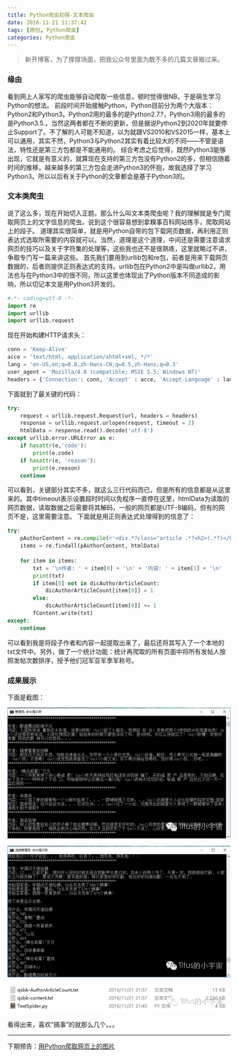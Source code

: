 ```yaml
---
title: Python爬虫初探-文本爬虫
date: 2016-11-21 11:37:42
tags: [原创, Python爬虫]
categories: Python爬虫
---
```


> 新开博客，为了撑撑场面，把我公众号里面为数不多的几篇文章搬过来。

### 缘由

看到网上人家写的爬虫能够自动爬取一些信息，顿时觉得很NB，于是萌生学习Python的想法。<!--more-->
前段时间开始接触Python，Python目前分为两个大版本：Python2和Python3。Python2用的最多的是Python2.7.?，Python3用的最多的是Python3.5.，当然这两者都在不断的更新，但是据说Python2到2020年就要停止Support了。不了解的人可能不知道，以为就跟VS2010和VS2015一样，基本上可以通用，其实不然，Python3与Python2其实有着比较大的不同——不管是语法，特性还是第三方包都是不能通用的。
综合考虑之后觉得，既然Python3能够出现，它就是有意义的，就算现在支持的第三方包没有Python2的多，但相信随着时间的推移，越来越多的第三方包会走进Python3的怀抱，故我选择了学习Python3。所以以后有关于Python的文章都会是基于Python3的。

### 文本类爬虫

说了这么多，现在开始切入正题。那么什么叫文本类爬虫呢？我的理解就是专门爬取网页上的文字信息的爬虫。说到这个很容易想到拿糗事百科网站练手，爬取网站上的段子。
道理其实很简单，就是用Python自带的包下载网页数据，再利用正则表达式选取所需要的内容就可以。当然，道理是这个道理，中间还是需要注意请求网页的技巧以及关于字符集的处理等，这些我也还不是很熟练，这里就略过不讲，争取专门写一篇来讲这些。
首先我们要用到urllib包和re包，前者是用来下载网页数据的，后者则提供正则表达式的支持。urllib包在Python2中是叫做urllib2，用法也与在Python3中的很不同，所以这里也体现出了Python版本不同造成的影响，所以切记本文是用Python3开发的。

```Python
#-*- coding=utf-8 -*-
import re
import urllib
import urllib.request
```

现在开始构建HTTP请求头：

```Python
conn = 'Keep-Alive'
acce = 'text/html, application/xhtml+xml, */*'
lang = 'en-US,en;q=0.8,zh-Hans-CN;q=0.5,zh-Hans;q=0.3'
user_agent = 'Mozilla/4.0 (compatible; MSIE 5.5; Windows NT)'
headers = {'Connection': conn, 'Accept' : acce, 'Accept-Language' : lang, 'User-Agent' : user_agent}
```

下面就到了最关键的代码：

```Python
try:
    request = urllib.request.Request(url, headers = headers)
    response = urllib.request.urlopen(request, timeout = 2)
    htmlData = response.read().decode('utf-8')
except urllib.error.URLError as e:
    if hasattr(e,'code'):
        print(e.code)    
    if hasattr(e, 'reason'):
        print(e.reason)    
    continue
```

可以看到，关键部分其实不多，就这么三行代码而已，但是所有的信息都是从这里来的。其中timeout表示设置超时时间以免程序一直停在这里，htmlData为读取的网页数据，读取数据之后需要将其解码，一般的网页都是UTF-8编码，但有的网页不是，这里需要注意。
下面就是用正则表达式处理得到的信息了：

```Python
try:
    pAuthorContent = re.compile(r'<div.*?class="article .*?<h2>(.*?)</h2>.*?<span>(.*?)</span>', re.S) 
    items = re.findall(pAuthorContent, htmlData)

    for item in items:
        txt = '\n作者: ' + item[0] + '\n' + '内容: ' + item[1] + '\n'
        print(txt)    
        if item[0] not in dicAuthorArticleCount:    
            dicAuthorArticleCount[item[0]] = 1    
        else:    
            dicAuthorArticleCount[item[0]] += 1    
        fContent.write(txt)    
except:
    continue
```

可以看到我是将段子作者和内容一起提取出来了，最后还将其写入了一个本地的txt文件中。另外，做了一个统计功能：统计再爬取的所有页面中将所有发帖人按照发帖次数排序，授予他们冠军亚军季军称号。

### 成果展示

下面是截图：

![爬取的文本内容](Python爬虫初探-文本爬虫/1-content.jpeg "爬取的文本内容")

![总结的发文作者的作品数量及排序](Python爬虫初探-文本爬虫/2-rank.png "总结的发文作者的作品数量及排序")

![保存在本地文件中](Python爬虫初探-文本爬虫/3-save.png "保存在本地文件中")

看得出来，喜欢“搞事”的就那么几个。。。

--------

下期预告：[用Python爬取网页上的图片](https://tituswong521.github.io/2016/11/30/%E5%88%A9%E7%94%A8Python%E7%88%AC%E5%8F%96%E7%BD%91%E9%A1%B5%E5%9B%BE%E7%89%87/)

